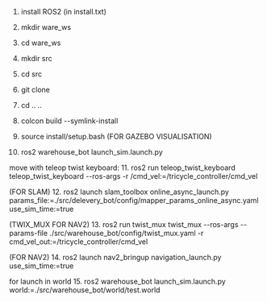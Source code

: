 1. install ROS2    (in install.txt)

2. mkdir ware_ws

3. cd ware_ws

4. mkdir src

5. cd src

6. git clone

7. cd .. ..

8. colcon build --symlink-install

9. source install/setup.bash
(FOR GAZEBO VISUALISATION)
10. ros2 warehouse_bot launch_sim.launch.py 

move with teleop twist keyboard:
11.  ros2 run teleop_twist_keyboard teleop_twist_keyboard --ros-args -r /cmd_vel:=/tricycle_controller/cmd_vel

(FOR SLAM)
12. ros2 launch slam_toolbox online_async_launch.py params_file:=./src/delevery_bot/config/mapper_params_online_async.yaml use_sim_time:=true 

(TWIX_MUX FOR NAV2)
13. ros2 run twist_mux twist_mux --ros-args --params-file ./src/warehouse_bot/config/twist_mux.yaml -r cmd_vel_out:=/tricycle_controller/cmd_vel 

(FOR NAV2)
14. ros2 launch nav2_bringup navigation_launch.py use_sim_time:=true

for launch in world
15. ros2 warehouse_bot launch_sim.launch.py world:=./src/warehouse_bot/world/test.world
